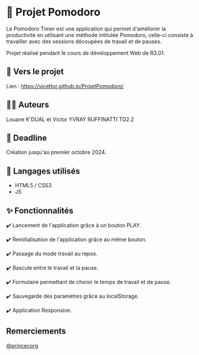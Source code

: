 # 🍅 Projet Pomodoro 
Le Pomodoro Timer est une application qui permet d'améliorer la productivité en utilisant une méthode intitulée Pomodoro, celle-ci consiste à travailler avec des sessions découpées de travail et de pauses.

Projet réalisé pendant le cours de développement Web de R3.01.
## 🚀 Vers le projet 
Lien : https://vicettor.github.io/ProjetPomodoro/
## 🧑‍💻 Auteurs 
Louane K'DUAL et Victor YVRAY RUFFINATTI TD2.2  
## :memo: Deadline
Création jusqu'au premier octobre 2024.
## 💬 Langages utilisés 
* HTML5 / CSS3
* JS
## ✨ Fonctionnalités
✔️ Lancement de l'application grâce à un bouton PLAY.

✔️ Reinitialisation de l'application grâce au même bouton.

✔️ Passage du mode travail au repos.

✔️ Bascule entre le travail et la pause.

✔️ Formulaire permettant de choisir le temps de travail et de pause.

✔️ Sauvegarde des paramètres grâce au localStorage.

✔️ Application Responsive.

## Remerciements 
[@princecorg](https://github.com/princecorg)
